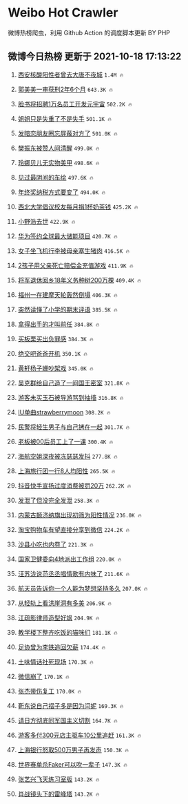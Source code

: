 # Weibo Hot Crawler 



微博热榜爬虫，利用 Github Action 的调度脚本更新 BY PHP 


## 微博今日热榜 更新于 2021-10-18 17:13:22 
1. [西安核酸阳性者曾去大唐不夜城](https://s.weibo.com/weibo?q=%23%E8%A5%BF%E5%AE%89%E6%A0%B8%E9%85%B8%E9%98%B3%E6%80%A7%E8%80%85%E6%9B%BE%E5%8E%BB%E5%A4%A7%E5%94%90%E4%B8%8D%E5%A4%9C%E5%9F%8E%23&Refer=top) `1.4M 🔥` 

1. [郭美美一审获刑2年6个月](https://s.weibo.com/weibo?q=%23%E9%83%AD%E7%BE%8E%E7%BE%8E%E4%B8%80%E5%AE%A1%E8%8E%B7%E5%88%912%E5%B9%B46%E4%B8%AA%E6%9C%88%23&Refer=top) `643.3K 🔥` 

1. [脸书将招聘1万名员工开发元宇宙](https://s.weibo.com/weibo?q=%23%E8%84%B8%E4%B9%A6%E5%B0%86%E6%8B%9B%E8%81%981%E4%B8%87%E5%90%8D%E5%91%98%E5%B7%A5%E5%BC%80%E5%8F%91%E5%85%83%E5%AE%87%E5%AE%99%23&Refer=top) `502.2K 🔥` 

1. [姐姐只是失重了不是失手](https://s.weibo.com/weibo?q=%23%E5%A7%90%E5%A7%90%E5%8F%AA%E6%98%AF%E5%A4%B1%E9%87%8D%E4%BA%86%E4%B8%8D%E6%98%AF%E5%A4%B1%E6%89%8B%23&Refer=top) `501.1K 🔥` 

1. [发暗恋朋友圈忘屏蔽对方了](https://s.weibo.com/weibo?q=%23%E5%8F%91%E6%9A%97%E6%81%8B%E6%9C%8B%E5%8F%8B%E5%9C%88%E5%BF%98%E5%B1%8F%E8%94%BD%E5%AF%B9%E6%96%B9%E4%BA%86%23&Refer=top) `501.0K 🔥` 

1. [樊振东被赞人间清醒](https://s.weibo.com/weibo?q=%23%E6%A8%8A%E6%8C%AF%E4%B8%9C%E8%A2%AB%E8%B5%9E%E4%BA%BA%E9%97%B4%E6%B8%85%E9%86%92%23&Refer=top) `499.0K 🔥` 

1. [玲娜贝儿无实物美甲](https://s.weibo.com/weibo?q=%23%E7%8E%B2%E5%A8%9C%E8%B4%9D%E5%84%BF%E6%97%A0%E5%AE%9E%E7%89%A9%E7%BE%8E%E7%94%B2%23&Refer=top) `498.6K 🔥` 

1. [见过最阴间的车绘](https://s.weibo.com/weibo?q=%23%E8%A7%81%E8%BF%87%E6%9C%80%E9%98%B4%E9%97%B4%E7%9A%84%E8%BD%A6%E7%BB%98%23&Refer=top) `497.6K 🔥` 

1. [年终奖纳税方式要变了](https://s.weibo.com/weibo?q=%23%E5%B9%B4%E7%BB%88%E5%A5%96%E7%BA%B3%E7%A8%8E%E6%96%B9%E5%BC%8F%E8%A6%81%E5%8F%98%E4%BA%86%23&Refer=top) `494.0K 🔥` 

1. [西北大学倡议校友每月捐1杯奶茶钱](https://s.weibo.com/weibo?q=%23%E8%A5%BF%E5%8C%97%E5%A4%A7%E5%AD%A6%E5%80%A1%E8%AE%AE%E6%A0%A1%E5%8F%8B%E6%AF%8F%E6%9C%88%E6%8D%901%E6%9D%AF%E5%A5%B6%E8%8C%B6%E9%92%B1%23&Refer=top) `425.2K 🔥` 

1. [小野浩去世](https://s.weibo.com/weibo?q=%23%E5%B0%8F%E9%87%8E%E6%B5%A9%E5%8E%BB%E4%B8%96%23&Refer=top) `422.9K 🔥` 

1. [华为签约全球最大储能项目](https://s.weibo.com/weibo?q=%23%E5%8D%8E%E4%B8%BA%E7%AD%BE%E7%BA%A6%E5%85%A8%E7%90%83%E6%9C%80%E5%A4%A7%E5%82%A8%E8%83%BD%E9%A1%B9%E7%9B%AE%23&Refer=top) `420.7K 🔥` 

1. [女子坐飞机行李被母亲塞生猪肉](https://s.weibo.com/weibo?q=%23%E5%A5%B3%E5%AD%90%E5%9D%90%E9%A3%9E%E6%9C%BA%E8%A1%8C%E6%9D%8E%E8%A2%AB%E6%AF%8D%E4%BA%B2%E5%A1%9E%E7%94%9F%E7%8C%AA%E8%82%89%23&Refer=top) `416.5K 🔥` 

1. [2孩子用父亲死亡赔偿金充值游戏](https://s.weibo.com/weibo?q=%232%E5%AD%A9%E5%AD%90%E7%94%A8%E7%88%B6%E4%BA%B2%E6%AD%BB%E4%BA%A1%E8%B5%94%E5%81%BF%E9%87%91%E5%85%85%E5%80%BC%E6%B8%B8%E6%88%8F%23&Refer=top) `411.9K 🔥` 

1. [将军退休回乡18年义务种树200万棵](https://s.weibo.com/weibo?q=%23%E5%B0%86%E5%86%9B%E9%80%80%E4%BC%91%E5%9B%9E%E4%B9%A118%E5%B9%B4%E4%B9%89%E5%8A%A1%E7%A7%8D%E6%A0%91200%E4%B8%87%E6%A3%B5%23&Refer=top) `409.4K 🔥` 

1. [福州一在建摩天轮轰然倒塌](https://s.weibo.com/weibo?q=%23%E7%A6%8F%E5%B7%9E%E4%B8%80%E5%9C%A8%E5%BB%BA%E6%91%A9%E5%A4%A9%E8%BD%AE%E8%BD%B0%E7%84%B6%E5%80%92%E5%A1%8C%23&Refer=top) `406.3K 🔥` 

1. [突然读懂了小学的期末评语](https://s.weibo.com/weibo?q=%23%E7%AA%81%E7%84%B6%E8%AF%BB%E6%87%82%E4%BA%86%E5%B0%8F%E5%AD%A6%E7%9A%84%E6%9C%9F%E6%9C%AB%E8%AF%84%E8%AF%AD%23&Refer=top) `385.5K 🔥` 

1. [拿得出手的才叫前任](https://s.weibo.com/weibo?q=%23%E6%8B%BF%E5%BE%97%E5%87%BA%E6%89%8B%E7%9A%84%E6%89%8D%E5%8F%AB%E5%89%8D%E4%BB%BB%23&Refer=top) `384.8K 🔥` 

1. [买板栗买出负罪感](https://s.weibo.com/weibo?q=%23%E4%B9%B0%E6%9D%BF%E6%A0%97%E4%B9%B0%E5%87%BA%E8%B4%9F%E7%BD%AA%E6%84%9F%23&Refer=top) `384.3K 🔥` 

1. [绝交吧爸爸开机](https://s.weibo.com/weibo?q=%23%E7%BB%9D%E4%BA%A4%E5%90%A7%E7%88%B8%E7%88%B8%E5%BC%80%E6%9C%BA%23&Refer=top) `350.1K 🔥` 

1. [黄轩杨子姗吵架戏](https://s.weibo.com/weibo?q=%E9%BB%84%E8%BD%A9%E6%9D%A8%E5%AD%90%E5%A7%97%E5%90%B5%E6%9E%B6%E6%88%8F&Refer=top) `345.0K 🔥` 

1. [吴克群给自己造了一间国王密室](https://s.weibo.com/weibo?q=%23%E5%90%B4%E5%85%8B%E7%BE%A4%E7%BB%99%E8%87%AA%E5%B7%B1%E9%80%A0%E4%BA%86%E4%B8%80%E9%97%B4%E5%9B%BD%E7%8E%8B%E5%AF%86%E5%AE%A4%23&Refer=top) `321.8K 🔥` 

1. [游客未买玉石被导游骂到抽搐](https://s.weibo.com/weibo?q=%23%E6%B8%B8%E5%AE%A2%E6%9C%AA%E4%B9%B0%E7%8E%89%E7%9F%B3%E8%A2%AB%E5%AF%BC%E6%B8%B8%E9%AA%82%E5%88%B0%E6%8A%BD%E6%90%90%23&Refer=top) `316.8K 🔥` 

1. [IU单曲strawberrymoon](https://s.weibo.com/weibo?q=%23IU%E5%8D%95%E6%9B%B2strawberrymoon%23&Refer=top) `308.2K 🔥` 

1. [民警将轻生男子与自己铐在一起](https://s.weibo.com/weibo?q=%23%E6%B0%91%E8%AD%A6%E5%B0%86%E8%BD%BB%E7%94%9F%E7%94%B7%E5%AD%90%E4%B8%8E%E8%87%AA%E5%B7%B1%E9%93%90%E5%9C%A8%E4%B8%80%E8%B5%B7%23&Refer=top) `301.7K 🔥` 

1. [老板被00后员工上了一课](https://s.weibo.com/weibo?q=%23%E8%80%81%E6%9D%BF%E8%A2%AB00%E5%90%8E%E5%91%98%E5%B7%A5%E4%B8%8A%E4%BA%86%E4%B8%80%E8%AF%BE%23&Refer=top) `300.4K 🔥` 

1. [海航空姐深夜被冻瑟瑟发抖](https://s.weibo.com/weibo?q=%23%E6%B5%B7%E8%88%AA%E7%A9%BA%E5%A7%90%E6%B7%B1%E5%A4%9C%E8%A2%AB%E5%86%BB%E7%91%9F%E7%91%9F%E5%8F%91%E6%8A%96%23&Refer=top) `277.8K 🔥` 

1. [上海旅行团一行8人均阳性](https://s.weibo.com/weibo?q=%23%E4%B8%8A%E6%B5%B7%E6%97%85%E8%A1%8C%E5%9B%A2%E4%B8%80%E8%A1%8C8%E4%BA%BA%E5%9D%87%E9%98%B3%E6%80%A7%23&Refer=top) `265.5K 🔥` 

1. [抖音快手宣扬过度消费被罚20万](https://s.weibo.com/weibo?q=%23%E6%8A%96%E9%9F%B3%E5%BF%AB%E6%89%8B%E5%AE%A3%E6%89%AC%E8%BF%87%E5%BA%A6%E6%B6%88%E8%B4%B9%E8%A2%AB%E7%BD%9A20%E4%B8%87%23&Refer=top) `262.2K 🔥` 

1. [发泄了但没完全发泄](https://s.weibo.com/weibo?q=%23%E5%8F%91%E6%B3%84%E4%BA%86%E4%BD%86%E6%B2%A1%E5%AE%8C%E5%85%A8%E5%8F%91%E6%B3%84%23&Refer=top) `258.3K 🔥` 

1. [内蒙古额济纳旗出现初筛为阳性情况](https://s.weibo.com/weibo?q=%23%E5%86%85%E8%92%99%E5%8F%A4%E9%A2%9D%E6%B5%8E%E7%BA%B3%E6%97%97%E5%87%BA%E7%8E%B0%E5%88%9D%E7%AD%9B%E4%B8%BA%E9%98%B3%E6%80%A7%E6%83%85%E5%86%B5%23&Refer=top) `236.0K 🔥` 

1. [淘宝购物车有望直接分享到微信](https://s.weibo.com/weibo?q=%23%E6%B7%98%E5%AE%9D%E8%B4%AD%E7%89%A9%E8%BD%A6%E6%9C%89%E6%9C%9B%E7%9B%B4%E6%8E%A5%E5%88%86%E4%BA%AB%E5%88%B0%E5%BE%AE%E4%BF%A1%23&Refer=top) `224.2K 🔥` 

1. [沙县小吃也内卷了](https://s.weibo.com/weibo?q=%23%E6%B2%99%E5%8E%BF%E5%B0%8F%E5%90%83%E4%B9%9F%E5%86%85%E5%8D%B7%E4%BA%86%23&Refer=top) `221.3K 🔥` 

1. [国家卫健委向4地派出工作组](https://s.weibo.com/weibo?q=%23%E5%9B%BD%E5%AE%B6%E5%8D%AB%E5%81%A5%E5%A7%94%E5%90%914%E5%9C%B0%E6%B4%BE%E5%87%BA%E5%B7%A5%E4%BD%9C%E7%BB%84%23&Refer=top) `220.0K 🔥` 

1. [汪苏泷说范丞丞唱情歌有内味了](https://s.weibo.com/weibo?q=%23%E6%B1%AA%E8%8B%8F%E6%B3%B7%E8%AF%B4%E8%8C%83%E4%B8%9E%E4%B8%9E%E5%94%B1%E6%83%85%E6%AD%8C%E6%9C%89%E5%86%85%E5%91%B3%E4%BA%86%23&Refer=top) `211.6K 🔥` 

1. [航天员告诉你一个人能为梦想坚持多久](https://s.weibo.com/weibo?q=%23%E8%88%AA%E5%A4%A9%E5%91%98%E5%91%8A%E8%AF%89%E4%BD%A0%E4%B8%80%E4%B8%AA%E4%BA%BA%E8%83%BD%E4%B8%BA%E6%A2%A6%E6%83%B3%E5%9D%9A%E6%8C%81%E5%A4%9A%E4%B9%85%23&Refer=top) `207.0K 🔥` 

1. [从轻轨上看洪崖洞有多美](https://s.weibo.com/weibo?q=%23%E4%BB%8E%E8%BD%BB%E8%BD%A8%E4%B8%8A%E7%9C%8B%E6%B4%AA%E5%B4%96%E6%B4%9E%E6%9C%89%E5%A4%9A%E7%BE%8E%23&Refer=top) `206.9K 🔥` 

1. [江疏影律师造型好飒](https://s.weibo.com/weibo?q=%23%E6%B1%9F%E7%96%8F%E5%BD%B1%E5%BE%8B%E5%B8%88%E9%80%A0%E5%9E%8B%E5%A5%BD%E9%A3%92%23&Refer=top) `204.9K 🔥` 

1. [教学楼下整齐吃饭的猫咪们](https://s.weibo.com/weibo?q=%23%E6%95%99%E5%AD%A6%E6%A5%BC%E4%B8%8B%E6%95%B4%E9%BD%90%E5%90%83%E9%A5%AD%E7%9A%84%E7%8C%AB%E5%92%AA%E4%BB%AC%23&Refer=top) `181.1K 🔥` 

1. [足协曾为李铁追回欠薪](https://s.weibo.com/weibo?q=%23%E8%B6%B3%E5%8D%8F%E6%9B%BE%E4%B8%BA%E6%9D%8E%E9%93%81%E8%BF%BD%E5%9B%9E%E6%AC%A0%E8%96%AA%23&Refer=top) `174.4K 🔥` 

1. [土味情话社死现场](https://s.weibo.com/weibo?q=%23%E5%9C%9F%E5%91%B3%E6%83%85%E8%AF%9D%E7%A4%BE%E6%AD%BB%E7%8E%B0%E5%9C%BA%23&Refer=top) `170.3K 🔥` 

1. [微信崩了](https://s.weibo.com/weibo?q=%E5%BE%AE%E4%BF%A1%E5%B4%A9%E4%BA%86&Refer=top) `170.1K 🔥` 

1. [张杰带伤复工](https://s.weibo.com/weibo?q=%23%E5%BC%A0%E6%9D%B0%E5%B8%A6%E4%BC%A4%E5%A4%8D%E5%B7%A5%23&Refer=top) `170.0K 🔥` 

1. [靳东说自己褶子多是因为闫妮](https://s.weibo.com/weibo?q=%23%E9%9D%B3%E4%B8%9C%E8%AF%B4%E8%87%AA%E5%B7%B1%E8%A4%B6%E5%AD%90%E5%A4%9A%E6%98%AF%E5%9B%A0%E4%B8%BA%E9%97%AB%E5%A6%AE%23&Refer=top) `169.3K 🔥` 

1. [请日方彻底同军国主义切割](https://s.weibo.com/weibo?q=%23%E8%AF%B7%E6%97%A5%E6%96%B9%E5%BD%BB%E5%BA%95%E5%90%8C%E5%86%9B%E5%9B%BD%E4%B8%BB%E4%B9%89%E5%88%87%E5%89%B2%23&Refer=top) `164.7K 🔥` 

1. [游客多付300元店主驱车10公里追赶](https://s.weibo.com/weibo?q=%23%E6%B8%B8%E5%AE%A2%E5%A4%9A%E4%BB%98300%E5%85%83%E5%BA%97%E4%B8%BB%E9%A9%B1%E8%BD%A610%E5%85%AC%E9%87%8C%E8%BF%BD%E8%B5%B6%23&Refer=top) `161.3K 🔥` 

1. [上海银行怒取500万男子再发声](https://s.weibo.com/weibo?q=%23%E4%B8%8A%E6%B5%B7%E9%93%B6%E8%A1%8C%E6%80%92%E5%8F%96500%E4%B8%87%E7%94%B7%E5%AD%90%E5%86%8D%E5%8F%91%E5%A3%B0%23&Refer=top) `150.3K 🔥` 

1. [世界赛单杀Faker可以吹一辈子](https://s.weibo.com/weibo?q=%23%E4%B8%96%E7%95%8C%E8%B5%9B%E5%8D%95%E6%9D%80Faker%E5%8F%AF%E4%BB%A5%E5%90%B9%E4%B8%80%E8%BE%88%E5%AD%90%23&Refer=top) `147.3K 🔥` 

1. [张艺兴飞天练习室版](https://s.weibo.com/weibo?q=%23%E5%BC%A0%E8%89%BA%E5%85%B4%E9%A3%9E%E5%A4%A9%E7%BB%83%E4%B9%A0%E5%AE%A4%E7%89%88%23&Refer=top) `143.2K 🔥` 

1. [肖战镜头下的雷峰塔](https://s.weibo.com/weibo?q=%23%E8%82%96%E6%88%98%E9%95%9C%E5%A4%B4%E4%B8%8B%E7%9A%84%E9%9B%B7%E5%B3%B0%E5%A1%94%23&Refer=top) `143.2K 🔥` 

